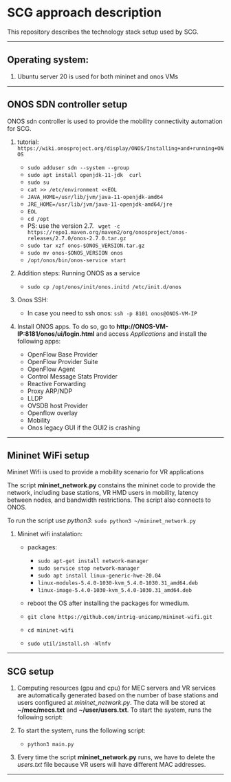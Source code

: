 
# SCG approach description
This repository describes the technology stack setup used by SCG.

---
## Operating system:
1.  Ubuntu server 20 is used for both mininet and onos VMs

---

## ONOS SDN controller setup

ONOS sdn controller is used to provide the mobility connectivity automation for SCG. 

1. tutorial: ```https://wiki.onosproject.org/display/ONOS/Installing+and+running+ONOS``` 
    - ```sudo adduser sdn --system --group```
    - ```sudo apt install openjdk-11-jdk  curl```
    - ```sudo su ```
    - ```cat >> /etc/environment <<EOL ```
    - ```JAVA_HOME=/usr/lib/jvm/java-11-openjdk-amd64 ```
    - ```JRE_HOME=/usr/lib/jvm/java-11-openjdk-amd64/jre ```
    - ```EOL ```
    - ```cd /opt ```
    - PS: use the version 2.7. ``` wget -c https://repo1.maven.org/maven2/org/onosproject/onos-releases/2.7.0/onos-2.7.0.tar.gz```
    - ```sudo tar xzf onos-$ONOS_VERSION.tar.gz ```
    - ```sudo mv onos-$ONOS_VERSION onos ```
    - ```/opt/onos/bin/onos-service start ```

2. Addition steps: Running ONOS as a service
    - ```sudo cp /opt/onos/init/onos.initd /etc/init.d/onos ```
 

3. Onos SSH:
    - In case you need to ssh onos: ```ssh -p 8101 onos@ONOS-VM-IP```


4. Install ONOS apps. To do so, go to **http://ONOS-VM-IP:8181/onos/ui/login.html** and access *Applications* and install the following apps:

    - OpenFlow Base Provider
    - OpenFlow Provider Suite
    - OpenFlow Agent
    - Control Message Stats Provider
    - Reactive Forwarding
    - Proxy ARP/NDP
    - LLDP
    - OVSDB host Provider
    - Openflow overlay
    - Mobility
    - Onos legacy GUI if the GUI2 is crashing 


---

## Mininet WiFi setup

Mininet Wifi is used to provide a mobility scenario for VR applications

The script **mininet_network.py** constains the mininet code to provide the network, including base stations, VR HMD users in mobility, latency between nodes, and bandwidth restrictions. The script also connects to ONOS. 

To run the script use *python3*: ```sudo python3 ~/mininet_network.py```

1. Mininet wifi instalation:

    - packages:
        * ```sudo apt-get install network-manager```
        * ```sudo service stop network-manager```
        * ```sudo apt install linux-generic-hwe-20.04```
        * ```linux-modules-5.4.0-1030-kvm_5.4.0-1030.31_amd64.deb``` 
        * ```linux-image-5.4.0-1030-kvm_5.4.0-1030.31_amd64.deb``` 

    - reboot the OS after installing the packages for wmedium.
    - ```git clone https://github.com/intrig-unicamp/mininet-wifi.git```
    - ```cd mininet-wifi```
    - ```sudo util/install.sh -Wlnfv```

---

## SCG setup

1. Computing resources (gpu and cpu) for MEC servers and VR services are automatically generated based on the number of base stations and users configured at *mininet_network.py*. 
The data will be stored at **~/mec/mecs.txt** and **~/user/users.txt**. To start the system, runs the following script:

2. To start the system, runs the following script:
    - ``` python3 main.py ``` 


3. Every time the script **mininet_network.py** runs, we have to delete the *users.txt* file because VR users will have different MAC addresses. 
---
